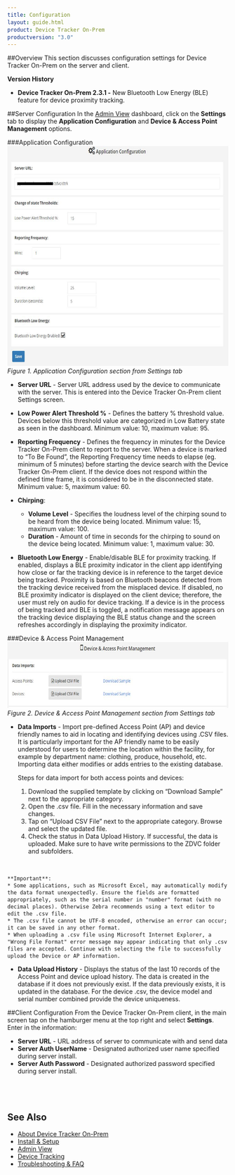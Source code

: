 ```yaml
---
title: Configuration
layout: guide.html
product: Device Tracker On-Prem
productversion: "3.0"
---
```


##Overview
This section discusses configuration settings for Device Tracker On-Prem on the server and client.

**Version History**

- **Device Tracker On-Prem 2.3.1 -** New Bluetooth Low Energy (BLE) feature for device proximity tracking.

##Server Configuration
In the [Admin View](../admin) dashboard, click on the **Settings** tab to display the **Application Configuration** and **Device & Access Point Management** options.

###Application Configuration
<img style="height:500px" src="server_config.jpg" />
_Figure 1. Application Configuration section from Settings tab_

- **Server URL** - Server URL address used by the device to communicate with the server. This is entered into the Device Tracker On-Prem client Settings screen.
- **Low Power Alert Threshold %** - Defines the battery % threshold value. Devices below this threshold value are categorized in Low Battery state as seen in the dashboard. Minimum value: 10, maximum value: 95.
- **Reporting Frequency** - Defines the frequency in minutes for the Device Tracker On-Prem client to report to the server. When a device is marked to “To Be Found”, the Reporting Frequency time needs to elapse (eg. minimum of 5 minutes) before starting the device search with the Device Tracker On-Prem client. If the device does not respond within the defined time frame, it is considered to be in the disconnected state. <!-- This value should be set lower than the **Disconnect Threshold Time**. -->Minimum value: 5, maximum value: 60.

- **Chirping**:
    - **Volume Level** - Specifies the loudness level of the chirping sound to be heard from the device being located. Minimum value: 15, maximum value: 100.
    - **Duration** - Amount of time in seconds for the chirping to sound on the device being located. Minimum value: 1, maximum value: 30.

- **Bluetooth Low Energy** - Enable/disable BLE for proximity tracking. If enabled, displays a BLE proximity indicator in the client app identifying how close or far the tracking device is in reference to the target device being tracked. Proximity is based on Bluetooth beacons detected from the tracking device received from the misplaced device. If disabled, no BLE proximity indicator is displayed on the client device; therefore, the user must rely on audio for device tracking. If a device is in the process of being tracked and BLE is toggled, a notification message appears on the tracking device displaying the BLE status change and the screen refreshes accordingly in displaying the proximity indicator.

<!--
 * **Disconnect Threshold Time** - Defines the amount of time (hours and minutes) to elapse for a device to be considered in the disconnected state due to lack of response from the device within this time frame. Minimum value: 7 min, maximum value: 12 hours. -->

###Device & Access Point Management
<img style="height:150px" src="server_uploadcsv.jpg" />
_Figure 2. Device & Access Point Management section from Settings tab_

- **Data Imports** - Import pre-defined Access Point (AP) and device friendly names to aid in locating and identifying devices using .CSV files. It is particularly important for the AP friendly name to be easily understood for users to determine the location within the facility, for example by department name: clothing, produce, household, etc. Importing data either modifies or adds entries to the existing database. 

    Steps for data import for both access points and devices: 
    1. Download the supplied template by clicking on “Download Sample” next to the appropriate category. 
    2. Open the .csv file. Fill in the necessary information and save changes.  
    3. Tap on “Upload CSV File” next to the appropriate category. Browse and select the updated file. 
    4. Check the status in Data Upload History. If successful, the data is uploaded. Make sure to have write permissions to the ZDVC folder and subfolders.
<br>

    **Important**:
    * Some applications, such as Microsoft Excel, may automatically modify the data format unexpectedly. Ensure the fields are formatted appropriately, such as the serial number in "number" format (with no decimal places). Otherwise Zebra recommends using a text editor to edit the .csv file.
    * The .csv file cannot be UTF-8 encoded, otherwise an error can occur; it can be saved in any other format.
    * When uploading a .csv file using Microsoft Internet Explorer, a "Wrong File Format" error message may appear indicating that only .csv files are accepted. Continue with selecting the file to successfully upload the Device or AP information.


- **Data Upload History** - Displays the status of the last 10 records of the Access Point and device upload history. The data is created in the database if it does not previously exist. If the data previously exists, it is updated in the database. For the device .csv, the device model and serial number combined provide the device uniqueness.

##Client Configuration
From the Device Tracker On-Prem client, in the main screen tap on the hamburger menu at the top right and select **Settings**. Enter in the information:

- **Server URL** - URL address of server to communicate with and send data
- **Server Auth UserName** - Designated authorized user name specified during server install.
- **Server Auth Password** - Designated authorized password specified during server install.

## <br>

## See Also

- [About Device Tracker On-Prem](../about)
- [Install & Setup](../setup)
- [Admin View](../admin)
- [Device Tracking](../mgmt)
- [Troubleshooting & FAQ](../troubleshooting)
